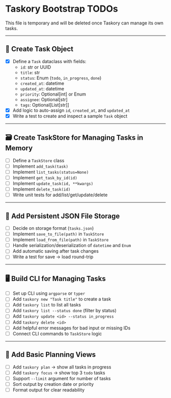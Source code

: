 # Taskory Bootstrap TODOs

This file is temporary and will be deleted once Taskory can manage its own tasks.

---

## 🧠 Create Task Object

- [x] Define a `Task` dataclass with fields:
  - `id`: str or UUID
  - `title`: str
  - `status`: Enum (`todo`, `in_progress`, `done`)
  - `created_at`: datetime
  - `updated_at`: datetime
  - `priority`: Optional[int] or Enum
  - `assignee`: Optional[str]
  - `tags`: Optional[List[str]]
- [x] Add logic to auto-assign `id`, `created_at`, and `updated_at`
- [x] Write a test to create and inspect a sample `Task` object

---

## 🗃 Create TaskStore for Managing Tasks in Memory

- [ ] Define a `TaskStore` class
- [ ] Implement `add_task(task)`
- [ ] Implement `list_tasks(status=None)`
- [ ] Implement `get_task_by_id(id)`
- [ ] Implement `update_task(id, **kwargs)`
- [ ] Implement `delete_task(id)`
- [ ] Write unit tests for add/list/get/update/delete

---

## 💾 Add Persistent JSON File Storage

- [ ] Decide on storage format (`tasks.json`)
- [ ] Implement `save_to_file(path)` in `TaskStore`
- [ ] Implement `load_from_file(path)` in `TaskStore`
- [ ] Handle serialization/deserialization of `datetime` and `Enum`
- [ ] Add automatic saving after task changes
- [ ] Write a test for save → load round-trip

---

## 🖥 Build CLI for Managing Tasks

- [ ] Set up CLI using `argparse` or `typer`
- [ ] Add `taskory new "Task title"` to create a task
- [ ] Add `taskory list` to list all tasks
- [ ] Add `taskory list --status done` (filter by status)
- [ ] Add `taskory update <id> --status in_progress`
- [ ] Add `taskory delete <id>`
- [ ] Add helpful error messages for bad input or missing IDs
- [ ] Connect CLI commands to `TaskStore` logic

---

## 🧭 Add Basic Planning Views

- [ ] Add `taskory plan` → show all tasks in progress
- [ ] Add `taskory focus` → show top 3 `todo` tasks
- [ ] Support `--limit` argument for number of tasks
- [ ] Sort output by creation date or priority
- [ ] Format output for clear readability
